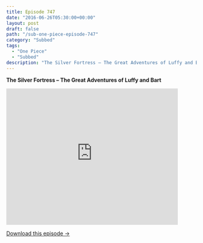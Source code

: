 ```yaml
---
title: Episode 747
date: "2016-06-26T05:30:00+00:00"
layout: post
draft: false
path: "/sub-one-piece-episode-747"
category: "Subbed"
tags:
  - "One Piece"
  - "Subbed"
description: "The Silver Fortress – The Great Adventures of Luffy and Bart"
---
```


**The Silver Fortress – The Great Adventures of Luffy and Bart**

<iframe width="640" height="360" src="https://www.rapidvideo.com/e/G6FRPGPJHJ" frameborder="0" marginwidth=0 marginheight=0 scrolling=no allowfullscreen style="max-width:90%;"></iframe>

<a href="http://ouo.io/qs/eCodkFEQ?s=https://www.rapidvideo.com/d/G6FRPGPJHJ" class="styled_a">Download this episode →</a>

